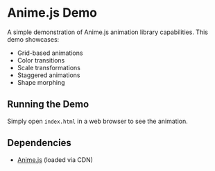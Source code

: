 # Anime.js Demo

A simple demonstration of Anime.js animation library capabilities. This demo showcases:
- Grid-based animations
- Color transitions
- Scale transformations
- Staggered animations
- Shape morphing

## Running the Demo
Simply open `index.html` in a web browser to see the animation.

## Dependencies
- [Anime.js](https://animejs.com/) (loaded via CDN)
